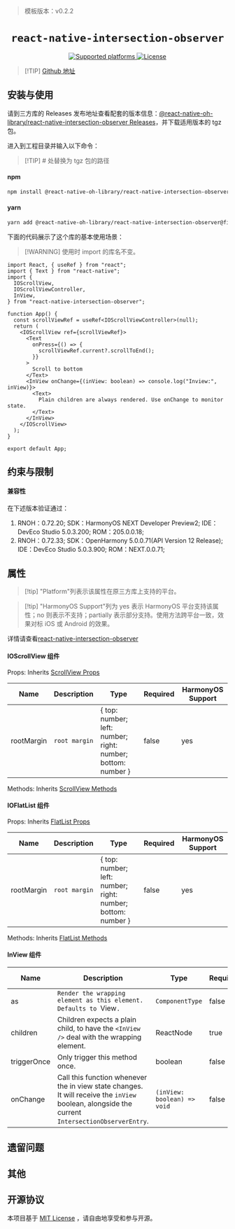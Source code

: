 > 模板版本：v0.2.2

<p align="center">
  <h1 align="center"> <code>react-native-intersection-observer</code> </h1>
</p>
<p align="center">
    <a href="https://github.com/zhbhun/react-native-intersection-observer">
        <img src="https://img.shields.io/badge/platforms-android%20|%20ios%20|%20harmony%20-lightgrey.svg" alt="Supported platforms" />
    </a>
    <a href="https://github.com/zhbhun/react-native-intersection-observer/blob/master/LICENSE">
        <img src="https://img.shields.io/badge/license-MIT-green.svg" alt="License" />
        <!-- <img src="https://img.shields.io/badge/license-Apache-blue.svg" alt="License" /> -->
    </a>
</p>


> [!TIP] [Github 地址](https://github.com/react-native-oh-library/react-native-intersection-observer/tree/sig)

## 安装与使用

请到三方库的 Releases 发布地址查看配套的版本信息：[@react-native-oh-library/react-native-intersection-observer Releases](https://github.com/react-native-oh-library/react-native-intersection-observer/releases)，并下载适用版本的 tgz 包。

进入到工程目录并输入以下命令：

> [!TIP] # 处替换为 tgz 包的路径

<!-- tabs:start -->

#### **npm**

```bash
npm install @react-native-oh-library/react-native-intersection-observer@file:#
```

#### **yarn**

```bash
yarn add @react-native-oh-library/react-native-intersection-observer@file:#
```

<!-- tabs:end -->

下面的代码展示了这个库的基本使用场景：

> [!WARNING] 使用时 import 的库名不变。

```tsx
import React, { useRef } from "react";
import { Text } from "react-native";
import {
  IOScrollView,
  IOScrollViewController,
  InView,
} from "react-native-intersection-observer";

function App() {
  const scrollViewRef = useRef<IOScrollViewController>(null);
  return (
    <IOScrollView ref={scrollViewRef}>
      <Text
        onPress={() => {
          scrollViewRef.current?.scrollToEnd();
        }}
      >
        Scroll to bottom
      </Text>
      <InView onChange={(inView: boolean) => console.log("Inview:", inView)}>
        <Text>
          Plain children are always rendered. Use onChange to monitor state.
        </Text>
      </InView>
    </IOScrollView>
  );
}

export default App;
```

## 约束与限制

#### 兼容性

在下述版本验证通过：

1. RNOH：0.72.20; SDK：HarmonyOS NEXT Developer Preview2; IDE：DevEco Studio 5.0.3.200; ROM：205.0.0.18;
2. RNOH：0.72.33; SDK：OpenHarmony 5.0.0.71(API Version 12 Release); IDE：DevEco Studio 5.0.3.900; ROM：NEXT.0.0.71;

## 属性

> [!tip] "Platform"列表示该属性在原三方库上支持的平台。

> [!tip] "HarmonyOS Support"列为 yes 表示 HarmonyOS 平台支持该属性；no 则表示不支持；partially 表示部分支持。使用方法跨平台一致，效果对标 iOS 或 Android 的效果。

详情请查看[react-native-intersection-observer](https://github.com/zhbhun/react-native-intersection-observer/blob/master/README.md)

#### **IOScrollView** **组件**

Props: Inherits [ScrollView Props](https://reactnative.dev/docs/scrollview#props)

| Name       | Description   | Type                                                         | Required | HarmonyOS Support |
| ---------- | ------------- | ------------------------------------------------------------ | -------- | ----------------- |
| rootMargin | `root margin` | { top: number; left: number; right: number; bottom: number } | false    | yes               |

Methods: Inherits [ScrollView Methods](https://reactnative.dev/docs/scrollview#methods)

#### **IOFlatList** **组件**

Props: Inherits [FlatList Props](https://reactnative.dev/docs/flatlist#props)

| Name       | Description   | Type                                                         | Required | HarmonyOS Support |
| ---------- | ------------- | ------------------------------------------------------------ | -------- | ----------------- |
| rootMargin | `root margin` | { top: number; left: number; right: number; bottom: number } | false    | yes               |

Methods: Inherits [FlatList Methods](https://reactnative.dev/docs/flatlist#methods)

#### **InView** **组件**

| Name        | Description                                                  | Type                        | Required | HarmonyOS Support |
| ----------- | ------------------------------------------------------------ | --------------------------- | -------- | ----------------- |
| as          | `Render the wrapping element as this element. Defaults to `View`.` | `ComponentType`             | false    | yes               |
| children    | Children expects a plain child, to have the `<InView />` deal with the wrapping element. | ReactNode                   | true     | yes               |
| triggerOnce | Only trigger this method once.                               | boolean                     | false    | yes               |
| onChange    | Call this function whenever the in view state changes. It will receive the `inView` boolean, alongside the current `IntersectionObserverEntry`. | `(inView: boolean) => void` | false    | yes               |

## 遗留问题

## 其他

## 开源协议

本项目基于 [MIT License](https://github.com/zhbhun/react-native-intersection-observer/blob/master/LICENSE) ，请自由地享受和参与开源。
